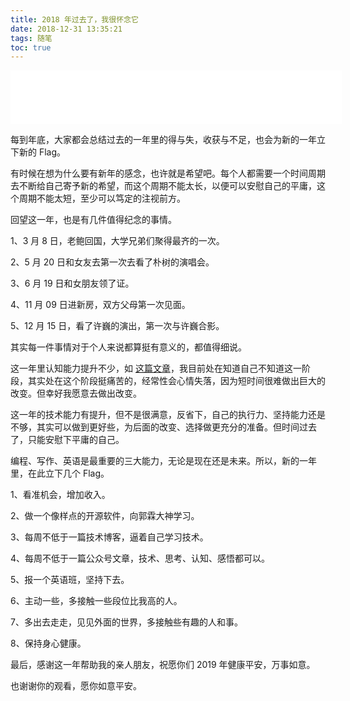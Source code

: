 ```yaml
---
title: 2018 年过去了，我很怀念它
date: 2018-12-31 13:35:21
tags: 随笔
toc: true
---
```


<iframe frameborder="no" border="0" marginwidth="0" marginheight="0" width=530 height=86 src="//music.163.com/outchain/player?type=2&id=454489&auto=1&height=66"></iframe>

每到年底，大家都会总结过去的一年里的得与失，收获与不足，也会为新的一年立下新的 Flag。

有时候在想为什么要有新年的感念，也许就是希望吧。每个人都需要一个时间周期去不断给自己寄予新的希望，而这个周期不能太长，以便可以安慰自己的平庸，这个周期不能太短，至少可以笃定的注视前方。

回望这一年，也是有几件值得纪念的事情。

1、3 月 8 日，老鲍回国，大学兄弟们聚得最齐的一次。

2、5 月 20 日和女友去第一次去看了朴树的演唱会。

3、6 月 19 日和女朋友领了证。

4、11 月 09 日进新房，双方父母第一次见面。

5、12 月 15 日，看了许巍的演出，第一次与许巍合影。

其实每一件事情对于个人来说都算挺有意义的，都值得细说。

这一年里认知能力提升不少，如 [这篇文章](http://wuzhangyang.com/2018/12/05/d-k-effect/)，我目前处在知道自己不知道这一阶段，其实处在这个阶段挺痛苦的，经常性会心情失落，因为短时间很难做出巨大的改变。但幸好我愿意去做出改变。

这一年的技术能力有提升，但不是很满意，反省下，自己的执行力、坚持能力还是不够，其实可以做到更好些，为后面的改变、选择做更充分的准备。但时间过去了，只能安慰下平庸的自己。

编程、写作、英语是最重要的三大能力，无论是现在还是未来。所以，新的一年里，在此立下几个 Flag。

1、看准机会，增加收入。

2、做一个像样点的开源软件，向郭霖大神学习。

3、每周不低于一篇技术博客，逼着自己学习技术。

4、每周不低于一篇公众号文章，技术、思考、认知、感悟都可以。

5、报一个英语班，坚持下去。

6、主动一些，多接触一些段位比我高的人。

7、多出去走走，见见外面的世界，多接触些有趣的人和事。

8、保持身心健康。

最后，感谢这一年帮助我的亲人朋友，祝愿你们 2019 年健康平安，万事如意。

也谢谢你的观看，愿你如意平安。



